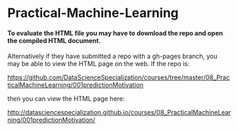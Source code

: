 # Practical-Machine-Learning

#### To evaluate the HTML file you may have to download the repo and open the compiled HTML document.

Alternatively if they have submitted a repo with a gh-pages branch, you may be able to view the HTML page on the web. If the repo is:

https://github.com/DataScienceSpecialization/courses/tree/master/08_PracticalMachineLearning/001predictionMotivation

then you can view the HTML page here:

http://datasciencespecialization.github.io/courses/08_PracticalMachineLearning/001predictionMotivation/
